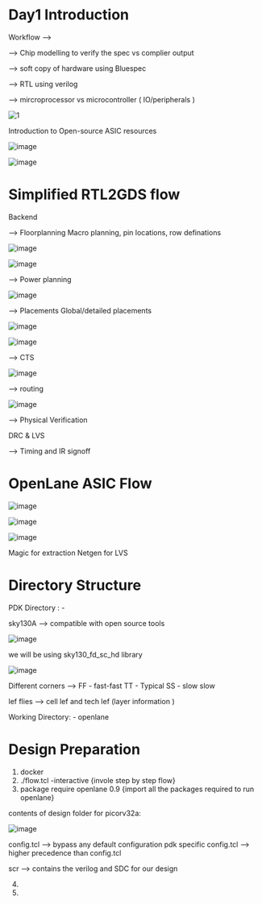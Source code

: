 # Day1 Introduction 

Workflow -->

  --> Chip modelling to verify the spec vs complier output

  --> soft copy of hardware using Bluespec
  
  --> RTL using verilog

  --> mircroprocessor vs microcontroller ( IO/peripherals ) 
  

![1](https://github.com/user-attachments/assets/df24ac76-881a-4c5a-b0c1-0a73ce7d3e55)

Introduction to Open-source ASIC resources

![image](https://github.com/user-attachments/assets/99641a2e-b6a3-4f1f-b0ce-5ab71e8d00ea)

![image](https://github.com/user-attachments/assets/cb847228-cf27-4699-9d25-1a1992bc25cc)


# Simplified RTL2GDS flow

Backend

--> Floorplanning Macro planning, pin locations, row definations

![image](https://github.com/user-attachments/assets/31f3e526-6de7-45ae-937c-d0527d93085b)

![image](https://github.com/user-attachments/assets/d7ba955e-21cc-40cb-a209-021ca8c42b07)

--> Power planning  


![image](https://github.com/user-attachments/assets/057ec6dc-7866-4049-8878-dbba40207c07)

--> Placements   Global/detailed placements

![image](https://github.com/user-attachments/assets/9276fb7b-ac0e-4287-af6e-1d21a2c3d26c)

![image](https://github.com/user-attachments/assets/aee89839-2d85-4c98-8f33-4f18f6c3e5a8)

--> CTS 

![image](https://github.com/user-attachments/assets/04bd96c1-bef1-42bd-92e2-60e429883cb3)

--> routing

![image](https://github.com/user-attachments/assets/3e3e364c-1714-4e43-b2c6-30e07cb4f650)


-->  Physical Verification 

   DRC & LVS

--> Timing and IR signoff


# OpenLane ASIC Flow

![image](https://github.com/user-attachments/assets/33eeb813-4565-4c0e-a60d-0b50a7da9838)

![image](https://github.com/user-attachments/assets/cddd9d01-6707-430f-b2fc-2ab3c97024d6)

![image](https://github.com/user-attachments/assets/3cb3eabc-1e9d-4fe3-9c34-c526bb359464)

Magic for extraction 
Netgen for LVS

# Directory Structure

PDK Directory : -

sky130A --> compatible with open source tools

![image](https://github.com/user-attachments/assets/8abc2556-0ad8-4460-ba56-1332b3c0772a)

we will be using sky130_fd_sc_hd  library

![image](https://github.com/user-attachments/assets/06525252-5145-4dae-8165-4e2e87945e26)

Different corners --> FF - fast-fast TT - Typical SS -  slow slow

lef flies --> cell lef and tech lef (layer information )


Working Directory: - openlane

# Design Preparation


1. docker
2. ./flow.tcl -interactive {invole step by step flow}
3. package require openlane 0.9  {import all the packages required to run openlane}

contents of design folder for picorv32a: 

![image](https://github.com/user-attachments/assets/9c478ce3-baac-4042-82fe-4b46fbbef25c)

config.tcl --> bypass any default configuration 
pdk specific config.tcl --> higher precedence than config.tcl

scr --> contains the verilog and SDC for our design

4. 
5. 


